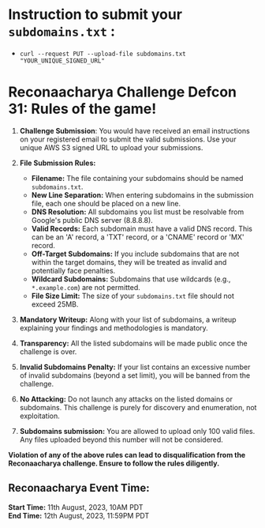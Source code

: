 # Instruction to submit your `subdomains.txt` :
   * `curl --request PUT --upload-file subdomains.txt "YOUR_UNIQUE_SIGNED_URL"` 
# Reconaacharya Challenge Defcon 31: Rules of the game!
1. **Challenge Submission**: You would have received an email instructions on your registered email to submit the valid submissions. Use your unique AWS S3 signed URL to upload your submissions.
2. **File Submission Rules:**
    * **Filename:** The file containing your subdomains should be named `subdomains.txt`. 
    * **New Line Separation:** When entering subdomains in the submission file, each one should be placed on a new line.
    * **DNS Resolution:** All subdomains you list must be resolvable from Google's public DNS server (8.8.8.8).
    * **Valid Records:** Each subdomain must have a valid DNS record. This can be an 'A' record, a 'TXT' record, or a 'CNAME' record or 'MX' record.
    * **Off-Target Subdomains:** If you include subdomains that are not within the target domains, they will be treated as invalid and potentially face penalties.
    * **Wildcard Subdomains:** Subdomains that use wildcards (e.g., `*.example.com`) are not permitted.
    * **File Size Limit:** The size of your `subdomains.txt` file should not exceed 25MB.

6. **Mandatory Writeup:** Along with your list of subdomains, a writeup explaining your findings and methodologies is mandatory.
7. **Transparency:** All the listed subdomains will be made public once the challenge is over.
8. **Invalid Subdomains Penalty:** If your list contains an excessive number of invalid subdomains (beyond a set limit), you will be banned from the challenge.
10. **No Attacking:** Do not launch any attacks on the listed domains or subdomains. This challenge is purely for discovery and enumeration, not exploitation.
11. **Subdomains submission:** You are allowed to upload only 100 valid files. Any files uploaded beyond this number will not be considered.


**Violation of any of the above rules can lead to disqualification from the Reconaacharya challenge. Ensure to follow the rules diligently.**

## Reconaacharya Event Time:

**Start Time:** 11th August, 2023, 10AM PDT  
**End Time:** 12th August, 2023, 11:59PM PDT
